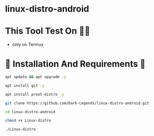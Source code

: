 # linux-distro-android




# This Tool Test On 👨‍💻
- only on Termux


# 🔰 Installation And Requirements 🔰



```bash
apt update && apt upgrade -y
```


```bash
apt install git -y
```


```bash
apt install proot-distro -y
```


```bash
git clone https://github.com/Dark-Legends/linux-distro-android.git
```


```bash
cd linux-distro-android
```


```bash
chmod +x Linux-distro
```


```bash
./Linux-distro
```

